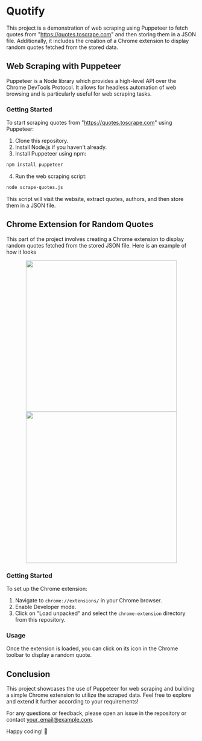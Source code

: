 # Quotify

This project is a demonstration of web scraping using Puppeteer to fetch quotes from "https://quotes.toscrape.com" and then storing them in a JSON file. Additionally, it includes the creation of a Chrome extension to display random quotes fetched from the stored data.

## Web Scraping with Puppeteer

Puppeteer is a Node library which provides a high-level API over the Chrome DevTools Protocol. It allows for headless automation of web browsing and is particularly useful for web scraping tasks.

### Getting Started

To start scraping quotes from "https://quotes.toscrape.com" using Puppeteer:

1. Clone this repository.
2. Install Node.js if you haven't already.
3. Install Puppeteer using npm:

```bash
npm install puppeteer
```

4. Run the web scraping script:

```bash
node scrape-quotes.js
```

This script will visit the website, extract quotes, authors, and then store them in a JSON file.

## Chrome Extension for Random Quotes

This part of the project involves creating a Chrome extension to display random quotes fetched from the stored JSON file.
Here is an example of how it looks

<p align="center">
  <img src="images/quote1" width="400" />
  <img src="images/quote2" width="400" />
</p>

### Getting Started

To set up the Chrome extension:

1. Navigate to `chrome://extensions/` in your Chrome browser.
2. Enable Developer mode.
3. Click on "Load unpacked" and select the `chrome-extension` directory from this repository.

### Usage

Once the extension is loaded, you can click on its icon in the Chrome toolbar to display a random quote.

## Conclusion

This project showcases the use of Puppeteer for web scraping and building a simple Chrome extension to utilize the scraped data. Feel free to explore and extend it further according to your requirements!

For any questions or feedback, please open an issue in the repository or contact [your_email@example.com](mailto:your_email@example.com).

Happy coding! 🚀
